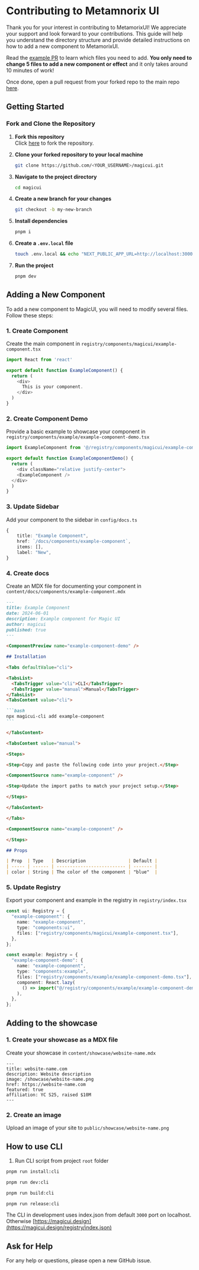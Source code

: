 # Contributing to Metamnorix UI

Thank you for your interest in contributing to MetamorixUI! We appreciate your support and look forward to your contributions. This guide will help you understand the directory structure and provide detailed instructions on how to add a new component to MetamorixUI.

Read the [example PR](https://github.com/magicuidesign/magicui/pull/12) to learn which files you need to add. **You only need to change 5 files to add a new component or effect** and it only takes around 10 minutes of work!

Once done, open a pull request from your forked repo to the main repo [here](https://github.com/magicuidesign/magicui/compare).

## Getting Started

### Fork and Clone the Repository

1. **Fork this repository**  
   Click [here](https://github.com/magicuidesign/magicui/fork) to fork the repository.

2. **Clone your forked repository to your local machine**

   ```bash
   git clone https://github.com/<YOUR_USERNAME>/magicui.git
   ```

3. **Navigate to the project directory**

   ```bash
   cd magicui
   ```

4. **Create a new branch for your changes**

   ```bash
   git checkout -b my-new-branch
   ```

5. **Install dependencies**

   ```bash
   pnpm i
   ```

6. **Create a `.env.local` file**

   ```bash
   touch .env.local && echo "NEXT_PUBLIC_APP_URL=http://localhost:3000" > .env.local
   ```

7. **Run the project**
   ```bash
   pnpm dev
   ```

## Adding a New Component

To add a new component to MagicUI, you will need to modify several files. Follow these steps:

### 1. Create Component

Create the main component in `registry/components/magicui/example-component.tsx`

```typescript
import React from 'react'

export default function ExampleComponent() {
  return (
    <div>
      This is your component.
    </div>
  )
}
```

### 2. Create Component Demo

Provide a basic example to showcase your component in `registry/components/example/example-component-demo.tsx`

```typescript
import ExampleComponent from '@/registry/components/magicui/example-component'

export default function ExampleComponentDemo() {
  return (
    <div className="relative justify-center">
    <ExampleComponent />
  </div>
  )
}
```

### 3. Update Sidebar

Add your component to the sidebar in `config/docs.ts`

```typescript
{
    title: "Example Component",
    href: `/docs/components/example-component`,
    items: [],
    label: "New",
}
```

### 4. Create docs

Create an MDX file for documenting your component in `content/docs/components/example-component.mdx`

````md
---
title: Example Component
date: 2024-06-01
description: Example component for Magic UI
author: magicui
published: true
---

<ComponentPreview name="example-component-demo" />

## Installation

<Tabs defaultValue="cli">

<TabsList>
  <TabsTrigger value="cli">CLI</TabsTrigger>
  <TabsTrigger value="manual">Manual</TabsTrigger>
</TabsList>
<TabsContent value="cli">

```bash
npx magicui-cli add example-component
```

</TabsContent>

<TabsContent value="manual">

<Steps>

<Step>Copy and paste the following code into your project.</Step>

<ComponentSource name="example-component" />

<Step>Update the import paths to match your project setup.</Step>

</Steps>

</TabsContent>

</Tabs>

<ComponentSource name="example-component" />

</Steps>

## Props

| Prop  | Type   | Description                | Default |
| ----- | ------ | -------------------------- | ------- |
| color | String | The color of the component | "blue"  |
````

### 5. Update Registry

Export your component and example in the registry in `registry/index.tsx`

```typescript
const ui: Registry = {
  "example-component": {
    name: "example-component",
    type: "components:ui",
    files: ["registry/components/magicui/example-component.tsx"],
  },
};

const example: Registry = {
  "example-component-demo": {
    name: "example-component",
    type: "components:example",
    files: ["registry/components/example/example-component-demo.tsx"],
    component: React.lazy(
      () => import("@/registry/components/example/example-component-demo"),
    ),
  },
};
```

## Adding to the showcase

### 1. Create your showcase as a MDX file

Create your showcase in `content/showcase/website-name.mdx`

```mdx
---
title: website-name.com
description: Website description
image: /showcase/website-name.png
href: https://website-name.com
featured: true
affiliation: YC S25, raised $10M
---
```

### 2. Create an image

Upload an image of your site to `public/showcase/website-name.png`

## How to use CLI

1. Run CLI script from project `root` folder

```bash
pnpm run install:cli
```

```bash
pnpm run dev:cli
```

```bash
pnpm run build:cli
```

```bash
pnpm run release:cli
```

The CLI in development uses index.json from default `3000` port on localhost. Otherwise [https://magicui.design](https://magicui.design/registry/index.json)

## Ask for Help

For any help or questions, please open a new GitHub issue.
